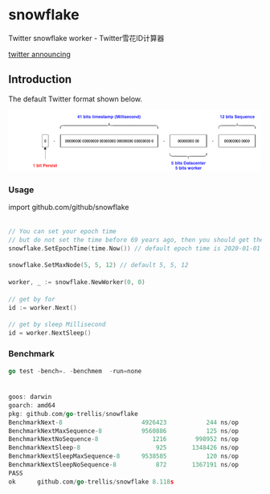 # snowflake

Twitter snowflake worker - Twitter雪花ID计算器

[twitter announcing](https://blog.twitter.com/engineering/en_us/a/2010/announcing-snowflake.html)


## Introduction

The default Twitter format shown below.

![snowflake.png](snowflake.png)

### Usage

import github.com/github/snowflake

```go

// You can set your epoch time
// but do not set the time before 69 years ago, then you should get the overflowed number
snowflake.SetEpochTime(time.Now()) // default epoch time is 2020-01-01 00:00:00.000

snowflake.SetMaxNode(5, 5, 12) // default 5, 5, 12

worker, _ := snowflake.NewWorker(0, 0)

// get by for
id := worker.Next()

// get by sleep Millisecond
id = worker.NextSleep()
```

### Benchmark

```go
go test -bench=. -benchmem  -run=none


goos: darwin
goarch: amd64
pkg: github.com/go-trellis/snowflake
BenchmarkNext-8                   	 4926423	       244 ns/op	       0 B/op	       0 allocs/op
BenchmarkNextMaxSequence-8        	 9560886	       125 ns/op	       0 B/op	       0 allocs/op
BenchmarkNextNoSequence-8         	    1216	    998952 ns/op	       0 B/op	       0 allocs/op
BenchmarkNextSleep-8              	     925	   1348426 ns/op	       0 B/op	       0 allocs/op
BenchmarkNextSleepMaxSequence-8   	 9538585	       120 ns/op	       0 B/op	       0 allocs/op
BenchmarkNextSleepNoSequence-8    	     872	   1367191 ns/op	       0 B/op	       0 allocs/op
PASS
ok  	github.com/go-trellis/snowflake	8.118s
```